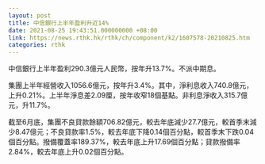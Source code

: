 ```yaml
---
layout: post
title: 中信銀行上半年盈利升近14%
date: 2021-08-25 19:43:51.000000000 +08:00
link: https://news.rthk.hk/rthk/ch/component/k2/1607578-20210825.htm
categories: rthk
---
```


中信銀行上半年盈利290.3億元人民幣，按年升13.7%。不派中期息。

集團上半年經營收入1056.6億元，按年升3.4%。其中，淨利息收入740.8億元，上升0.21%。上半年淨息差2.09厘，按年收窄18個基點。非利息淨收入315.7億元，升11.7%。

截至6月底，集團不良貸款餘額706.82億元，較去年底減少27.7億元，較首季末減少8.47億元；不良貸款率1.5%，較去年底下降0.14個百分點，較首季末下跌0.04個百分點。撥備覆蓋率189.37%，較去年底上升17.69個百分點；貸款撥備率2.84%，較去年底上升0.02個百分點。
